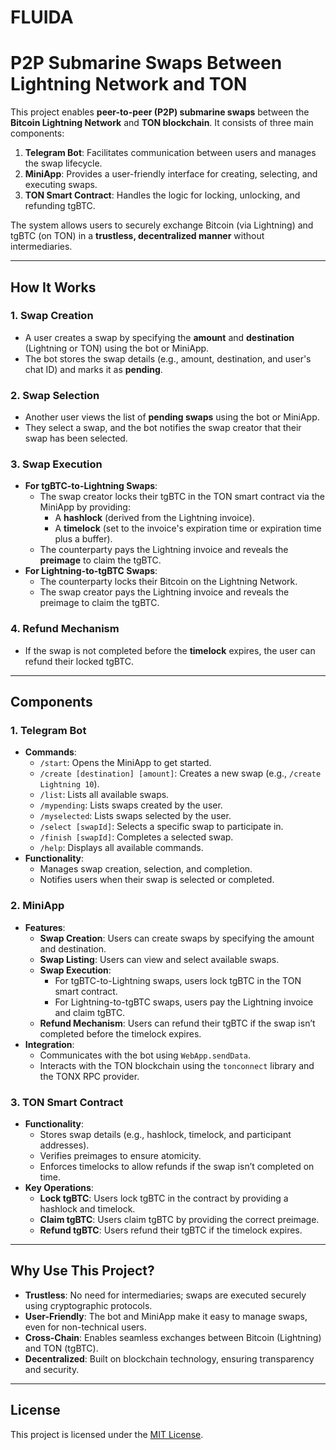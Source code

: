# FLUIDA 

# P2P Submarine Swaps Between Lightning Network and TON

This project enables **peer-to-peer (P2P) submarine swaps** between the **Bitcoin Lightning Network** and **TON blockchain**. It consists of three main components:
1. **Telegram Bot**: Facilitates communication between users and manages the swap lifecycle.
2. **MiniApp**: Provides a user-friendly interface for creating, selecting, and executing swaps.
3. **TON Smart Contract**: Handles the logic for locking, unlocking, and refunding tgBTC.

The system allows users to securely exchange Bitcoin (via Lightning) and tgBTC (on TON) in a **trustless, decentralized manner** without intermediaries.

---

## **How It Works**

### **1. Swap Creation**
- A user creates a swap by specifying the **amount** and **destination** (Lightning or TON) using the bot or MiniApp.
- The bot stores the swap details (e.g., amount, destination, and user's chat ID) and marks it as **pending**.

### **2. Swap Selection**
- Another user views the list of **pending swaps** using the bot or MiniApp.
- They select a swap, and the bot notifies the swap creator that their swap has been selected.

### **3. Swap Execution**
- **For tgBTC-to-Lightning Swaps**:
  - The swap creator locks their tgBTC in the TON smart contract via the MiniApp by providing:
    - A **hashlock** (derived from the Lightning invoice).
    - A **timelock** (set to the invoice's expiration time or expiration time plus a buffer).
  - The counterparty pays the Lightning invoice and reveals the **preimage** to claim the tgBTC.
- **For Lightning-to-tgBTC Swaps**:
  - The counterparty locks their Bitcoin on the Lightning Network.
  - The swap creator pays the Lightning invoice and reveals the preimage to claim the tgBTC.

### **4. Refund Mechanism**
- If the swap is not completed before the **timelock** expires, the user can refund their locked tgBTC.

---

## **Components**

### **1. Telegram Bot**
- **Commands**:
  - `/start`: Opens the MiniApp to get started.
  - `/create [destination] [amount]`: Creates a new swap (e.g., `/create Lightning 10`).
  - `/list`: Lists all available swaps.
  - `/mypending`: Lists swaps created by the user.
  - `/myselected`: Lists swaps selected by the user.
  - `/select [swapId]`: Selects a specific swap to participate in.
  - `/finish [swapId]`: Completes a selected swap.
  - `/help`: Displays all available commands.
- **Functionality**:
  - Manages swap creation, selection, and completion.
  - Notifies users when their swap is selected or completed.

### **2. MiniApp**
- **Features**:
  - **Swap Creation**: Users can create swaps by specifying the amount and destination.
  - **Swap Listing**: Users can view and select available swaps.
  - **Swap Execution**:
    - For tgBTC-to-Lightning swaps, users lock tgBTC in the TON smart contract.
    - For Lightning-to-tgBTC swaps, users pay the Lightning invoice and claim tgBTC.
  - **Refund Mechanism**: Users can refund their tgBTC if the swap isn’t completed before the timelock expires.
- **Integration**:
  - Communicates with the bot using `WebApp.sendData`.
  - Interacts with the TON blockchain using the `tonconnect` library and the TONX RPC provider.

### **3. TON Smart Contract**
- **Functionality**:
  - Stores swap details (e.g., hashlock, timelock, and participant addresses).
  - Verifies preimages to ensure atomicity.
  - Enforces timelocks to allow refunds if the swap isn’t completed on time.
- **Key Operations**:
  - **Lock tgBTC**: Users lock tgBTC in the contract by providing a hashlock and timelock.
  - **Claim tgBTC**: Users claim tgBTC by providing the correct preimage.
  - **Refund tgBTC**: Users refund their tgBTC if the timelock expires.

---

## **Why Use This Project?**
- **Trustless**: No need for intermediaries; swaps are executed securely using cryptographic protocols.
- **User-Friendly**: The bot and MiniApp make it easy to manage swaps, even for non-technical users.
- **Cross-Chain**: Enables seamless exchanges between Bitcoin (Lightning) and TON (tgBTC).
- **Decentralized**: Built on blockchain technology, ensuring transparency and security.

---

## **License**
This project is licensed under the [MIT License](LICENSE).
